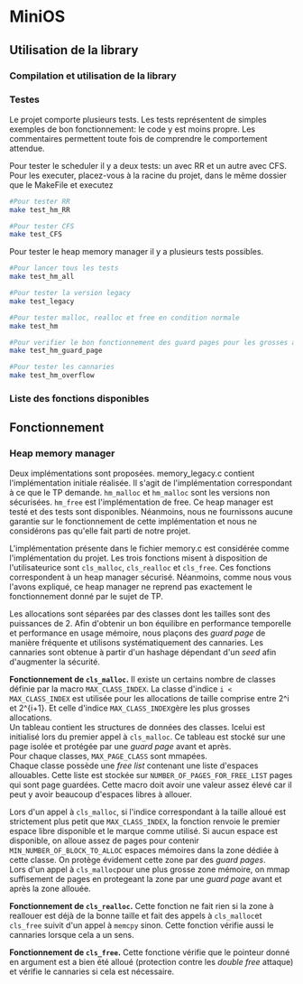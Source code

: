#  MiniOS

## Utilisation de la library

### Compilation et utilisation de la library

### Testes

Le projet comporte plusieurs tests. Les tests représentent de simples exemples de bon fonctionnement: le code y est moins propre. Les commentaires permettent toute fois de comprendre le comportement attendue.  

Pour tester le scheduler il y a deux tests: un avec RR et un autre avec CFS. Pour les executer, placez-vous à la racine du projet, dans le même dossier que le MakeFile et executez
```sh
#Pour tester RR
make test_hm_RR 

#Pour tester CFS
make test_CFS
```

Pour tester le heap memory manager il y a plusieurs tests possibles. 
```sh
#Pour lancer tous les tests 
make test_hm_all

#Pour tester la version legacy 
make test_legacy

#Pour tester malloc, realloc et free en condition normale
make test_hm

#Pour verifier le bon fonctionnement des guard pages pour les grosses allocations 
make test_hm_guard_page

#Pour tester les cannaries
make test_hm_overflow
```

### Liste des fonctions disponibles 



## Fonctionnement 

### Heap memory manager 

Deux implémentations sont proposées. memory_legacy.c contient l'implémentation initiale réalisée. Il s'agit de l'implémentation correspondant à ce que le TP demande. `hm_malloc` et `hm_malloc` sont les versions non sécurisées. `hm_free` est l'implémentation de free. Ce heap manager est testé et des tests sont disponibles. Néanmoins, nous ne fournissons aucune garantie sur le fonctionnement de cette implémentation et nous ne considérons pas qu'elle fait parti de notre projet.

L'implémentation présente dans le fichier memory.c est considérée comme l'implémentation du projet. Les trois fonctions misent à disposition de l'utilisateurice sont `cls_malloc`, `cls_realloc` et `cls_free`. Ces fonctions correspondent à un heap manager sécurisé. Néanmoins, comme nous vous l'avons expliqué, ce heap manager ne reprend pas exactement le fonctionnement donné par le sujet de TP.  

Les allocations sont séparées par des classes dont les tailles sont des puissances de 2. Afin d'obtenir un bon équilibre en performance temporelle et performance en usage mémoire, nous plaçons des _guard page_ de manière fréquente et utilisons systématiquement des cannaries. Les cannaries sont obtenue à partir d'un hashage dépendant d'un _seed_ afin d'augmenter la sécurité.  



__Fonctionnement de `cls_malloc`.__ Il existe un certains nombre de classes définie par la macro `MAX_CLASS_INDEX`. La classe d'indice `i < MAX_CLASS_INDEX` est utilisée pour les allocations de taille comprise entre 2^i et 2^{i+1}. Et celle d'indice `MAX_CLASS_INDEX`gère les plus grosses allocations.    
Un tableau contient les structures de données des classes. Icelui est initialisé lors du premier appel à `cls_malloc`. Ce tableau est stocké sur une page isolée et protégée par une _guard page_ avant et après.  
Pour chaque classes, `MAX_PAGE_CLASS` sont mmapées.  
Chaque classe possède une _free list_ contenant une liste d'espaces allouables. Cette liste est stockée sur `NUMBER_OF_PAGES_FOR_FREE_LIST` pages qui sont page guardées. Cette macro doit avoir une valeur assez élevé car il peut y avoir beaucoup d'espaces libres à allouer.  

   
Lors d'un appel à `cls_malloc`, si l'indice correspondant à la taille alloué est strictement plus petit que `MAX_CLASS_INDEX`, la fonction renvoie le premier espace libre disponible et le marque comme utilisé. Si aucun espace est disponible, on alloue assez de pages pour contenir `MIN_NUMBER_OF_BLOCK_TO_ALLOC` espaces mémoires dans la zone dédiée à cette classe. On protège évidement cette zone par des _guard pages_.   
Lors d'un appel à `cls_malloc`pour une plus grosse zone mémoire, on mmap suffisement de pages en protegeant la zone par une _guard page_ avant et après la zone allouée. 

__Fonctionnement de `cls_realloc`.__ Cette fonction ne fait rien si la zone à reallouer est déjà de la bonne taille et fait des appels à `cls_malloc`et `cls_free` suivit d'un appel à `memcpy` sinon. Cette fonction vérifie aussi le cannaries lorsque cela a un sens.   

__Fonctionnement de `cls_free`.__ Cette fonctione vérifie que le pointeur donné en argument est a bien été alloué (protection contre les _double free_ attaque) et vérifie le cannaries si cela est nécessaire.   





